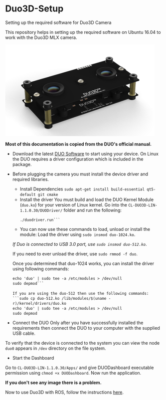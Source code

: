 # Duo3D-Setup
Setting up the required software for Duo3D Camera

This repository helps in setting up the required software on Ubuntu 16.04 to work with the Duo3D MLX camera. 

[<img src="assets/Duo3D.png" width="480" />]() <br>

**Most of this documentation is copied from the DUO's official manual.**

- Download the latest [DUO Software](https://drive.google.com/file/d/1QYQIDzuV23RlJEeVAne4mnD2MmMrOfC1/view?usp=sharing) to start using your device. On Linux the DUO requires a driver configuration which is included in the package.

- Before plugging the camera you must install the device driver and required libraries. 

	- Install Dependencies
		`sudo apt-get install build-essential qt5-default git cmake`
	- Install the driver
		You must build and load the DUO Kernel Module (`duo.ko`) for your version of Linux kernel. Go into the `CL-DUO3D-LIN-1.1.0.30/DUODriver/` folder and run the following:
		```chmod u+x duodriver.run
		./duodriver.run```
	- You can now use these commands to load, unload or install the module:
	Load the driver using `sudo insmod duo-1024.ko`. 

	*If Duo is connected to USB 3.0 port, use `sudo insmod duo-512.ko`*.

	If you need to ever unload the driver, use `sudo rmmod -f duo`.

	Once you determined that duo-1024 works, you can install the driver using following commands:
	```sudo cp duo-1024.ko /lib/modules/$(uname -r)/kernel/drivers/duo.ko
	echo 'duo' | sudo tee -a /etc/modules > /dev/null
	sudo depmod```

	If you are using the duo-512 then use the following commands:
	```sudo cp duo-512.ko /lib/modules/$(uname -r)/kernel/drivers/duo.ko
	echo 'duo' | sudo tee -a /etc/modules > /dev/null
	sudo depmod
	```

- Connect the DUO
Only after you have successfully installed the requirements then connect the DUO to your computer with the supplied USB cable.

To verify that the device is connected to the system you can view the node `duo0` appears in `/dev` directory on the file system.

- Start the Dashboard

Go to `CL-DUO3D-LIN-1.1.0.30/Apps/` and give DUODashboard executable permission using `chmod +x DUODashboard`. Now run the application. 

**If you don't see any image there is a problem.**

Now to use Duo3D with ROS, follow the instructions [here](http://wiki.ros.org/duo3d-driver).